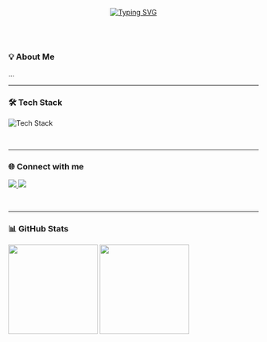 <p align="center">
  <a href="https://git.io/typing-svg">
    <img src="https://readme-typing-svg.herokuapp.com?font=Fira+Code&weight=600&size=40&pause=1000&color=F7F7F7&center=true&vCenter=true&width=700&lines=Hello%2C+Welcome+to+my+Profile" alt="Typing SVG" />
  </a>
</p>

<br>
<br>

<!-- ✨ Seções alinhadas à esquerda -->
<h3>💡 About Me</h3>

<p>
  ...
</p>

---

<h3>🛠️ Tech Stack</h3>

<p>
  <img src="https://skillicons.dev/icons?i=java,spring,postgresql,git,github,linux,vscode,idea" alt="Tech Stack" />
</p>

<br>

---


<h3>🌐 Connect with me</h3>

<p>
  <a href="https://www.linkedin.com/in/SeuUsuario/" target="_blank">
    <img src="https://img.shields.io/badge/LinkedIn-0077B5?style=for-the-badge&logo=linkedin&logoColor=white" />
  </a>
  <a href="mailto:silva.lucas.me@gmail.com">
    <img src="https://img.shields.io/badge/Email-D14836?style=for-the-badge&logo=gmail&logoColor=white" />
  </a>
</p>

<br>

---


<h3>📊 GitHub Stats</h3>

<p>
  <img height="180em" src="https://github-readme-stats.vercel.app/api?username=lucasdevzx&show_icons=true&theme=tokyonight&count_private=true" />
  <img height="180em" src="https://github-readme-streak-stats.herokuapp.com/?user=lucasdevzx&theme=tokyonight" />
</p>
